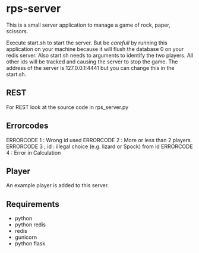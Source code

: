 rps-server
==========
This is a small server application to manage a game of rock, paper, scissors.

Execute start.sh to start the server. But be *carefull* by running this
application on your machine because it will flush the database 0 on your redis
server.
Also start.sh needs to arguments to identify the two players. All other
ids will be tracked and causing the server to stop the game.
The address of the server is 127.0.0.1:4441 but you can change this in the
start.sh.

REST
----
For REST look at the source code in rps_server.py

Errorcodes
----------
ERRORCODE 1 : Wrong id used
ERRORCODE 2 : More or less than 2 players
ERRORCODE 3 ; id : illegal choice (e.g. lizard or Spock) from id
ERRORCODE 4 : Error in Calculation

Player
------
An example player is added to this server.

Requirements
------------

 - python
 - python redis
 - redis
 - gunicorn
 - python flask
